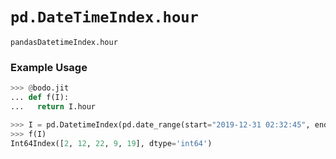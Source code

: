 # `pd.DateTimeIndex.hour`


`pandasDatetimeIndex.hour`

### Example Usage
```py
>>> @bodo.jit
... def f(I):
...   return I.hour

>>> I = pd.DatetimeIndex(pd.date_range(start="2019-12-31 02:32:45", end="2020-01-01 19:12:05", periods=5))
>>> f(I)
Int64Index([2, 12, 22, 9, 19], dtype='int64')
```




